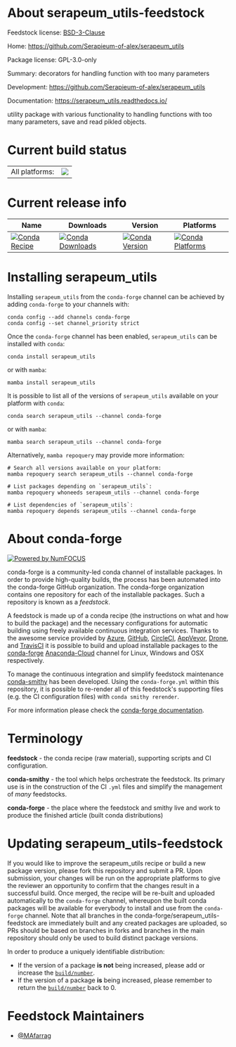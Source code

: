 About serapeum_utils-feedstock
==============================

Feedstock license: [BSD-3-Clause](https://github.com/conda-forge/serapeum_utils-feedstock/blob/main/LICENSE.txt)

Home: https://github.com/Serapieum-of-alex/serapeum_utils

Package license: GPL-3.0-only

Summary: decorators for handling function with too many parameters

Development: https://github.com/Serapieum-of-alex/serapeum_utils

Documentation: https://serapeum_utils.readthedocs.io/

utility package with various functionality to handling functions with too many parameters, save and read pikled objects.


Current build status
====================


<table><tr><td>All platforms:</td>
    <td>
      <a href="https://dev.azure.com/conda-forge/feedstock-builds/_build/latest?definitionId=18453&branchName=main">
        <img src="https://dev.azure.com/conda-forge/feedstock-builds/_apis/build/status/serapeum_utils-feedstock?branchName=main">
      </a>
    </td>
  </tr>
</table>

Current release info
====================

| Name | Downloads | Version | Platforms |
| --- | --- | --- | --- |
| [![Conda Recipe](https://img.shields.io/badge/recipe-serapeum_utils-green.svg)](https://anaconda.org/conda-forge/serapeum_utils) | [![Conda Downloads](https://img.shields.io/conda/dn/conda-forge/serapeum_utils.svg)](https://anaconda.org/conda-forge/serapeum_utils) | [![Conda Version](https://img.shields.io/conda/vn/conda-forge/serapeum_utils.svg)](https://anaconda.org/conda-forge/serapeum_utils) | [![Conda Platforms](https://img.shields.io/conda/pn/conda-forge/serapeum_utils.svg)](https://anaconda.org/conda-forge/serapeum_utils) |

Installing serapeum_utils
=========================

Installing `serapeum_utils` from the `conda-forge` channel can be achieved by adding `conda-forge` to your channels with:

```
conda config --add channels conda-forge
conda config --set channel_priority strict
```

Once the `conda-forge` channel has been enabled, `serapeum_utils` can be installed with `conda`:

```
conda install serapeum_utils
```

or with `mamba`:

```
mamba install serapeum_utils
```

It is possible to list all of the versions of `serapeum_utils` available on your platform with `conda`:

```
conda search serapeum_utils --channel conda-forge
```

or with `mamba`:

```
mamba search serapeum_utils --channel conda-forge
```

Alternatively, `mamba repoquery` may provide more information:

```
# Search all versions available on your platform:
mamba repoquery search serapeum_utils --channel conda-forge

# List packages depending on `serapeum_utils`:
mamba repoquery whoneeds serapeum_utils --channel conda-forge

# List dependencies of `serapeum_utils`:
mamba repoquery depends serapeum_utils --channel conda-forge
```


About conda-forge
=================

[![Powered by
NumFOCUS](https://img.shields.io/badge/powered%20by-NumFOCUS-orange.svg?style=flat&colorA=E1523D&colorB=007D8A)](https://numfocus.org)

conda-forge is a community-led conda channel of installable packages.
In order to provide high-quality builds, the process has been automated into the
conda-forge GitHub organization. The conda-forge organization contains one repository
for each of the installable packages. Such a repository is known as a *feedstock*.

A feedstock is made up of a conda recipe (the instructions on what and how to build
the package) and the necessary configurations for automatic building using freely
available continuous integration services. Thanks to the awesome service provided by
[Azure](https://azure.microsoft.com/en-us/services/devops/), [GitHub](https://github.com/),
[CircleCI](https://circleci.com/), [AppVeyor](https://www.appveyor.com/),
[Drone](https://cloud.drone.io/welcome), and [TravisCI](https://travis-ci.com/)
it is possible to build and upload installable packages to the
[conda-forge](https://anaconda.org/conda-forge) [Anaconda-Cloud](https://anaconda.org/)
channel for Linux, Windows and OSX respectively.

To manage the continuous integration and simplify feedstock maintenance
[conda-smithy](https://github.com/conda-forge/conda-smithy) has been developed.
Using the ``conda-forge.yml`` within this repository, it is possible to re-render all of
this feedstock's supporting files (e.g. the CI configuration files) with ``conda smithy rerender``.

For more information please check the [conda-forge documentation](https://conda-forge.org/docs/).

Terminology
===========

**feedstock** - the conda recipe (raw material), supporting scripts and CI configuration.

**conda-smithy** - the tool which helps orchestrate the feedstock.
                   Its primary use is in the construction of the CI ``.yml`` files
                   and simplify the management of *many* feedstocks.

**conda-forge** - the place where the feedstock and smithy live and work to
                  produce the finished article (built conda distributions)


Updating serapeum_utils-feedstock
=================================

If you would like to improve the serapeum_utils recipe or build a new
package version, please fork this repository and submit a PR. Upon submission,
your changes will be run on the appropriate platforms to give the reviewer an
opportunity to confirm that the changes result in a successful build. Once
merged, the recipe will be re-built and uploaded automatically to the
`conda-forge` channel, whereupon the built conda packages will be available for
everybody to install and use from the `conda-forge` channel.
Note that all branches in the conda-forge/serapeum_utils-feedstock are
immediately built and any created packages are uploaded, so PRs should be based
on branches in forks and branches in the main repository should only be used to
build distinct package versions.

In order to produce a uniquely identifiable distribution:
 * If the version of a package **is not** being increased, please add or increase
   the [``build/number``](https://docs.conda.io/projects/conda-build/en/latest/resources/define-metadata.html#build-number-and-string).
 * If the version of a package **is** being increased, please remember to return
   the [``build/number``](https://docs.conda.io/projects/conda-build/en/latest/resources/define-metadata.html#build-number-and-string)
   back to 0.

Feedstock Maintainers
=====================

* [@MAfarrag](https://github.com/MAfarrag/)

